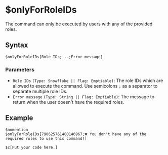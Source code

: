 # $onlyForRoleIDs
The command can only be executed by users with any of the provided roles.

## Syntax
```
$onlyForRoleIDs[Role IDs;...;Error message]
```

### Parameters 
- `Role IDs` `(Type: Snowflake || Flag: Emptiable)`: The role IDs which are allowed to execute the command. Use semicolons `;` as a separator to separate multiple role IDs.
- `Error message` `(Type: String || Flag: Emptiable)`: The message to return when the user doesn't have the required roles.

## Example
```
$nomention
$onlyForRoleIDs[790625761480146967;❌ You don't have any of the required roles to use this command!]

$c[Put your code here.]
```
